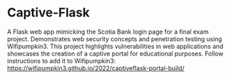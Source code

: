 # Captive-Flask
A Flask web app mimicking the Scotia Bank login page for a final exam project. Demonstrates web security concepts and penetration testing using Wifipumpkin3. This project highlights vulnerabilities in web applications and showcases the creation of a captive portal for educational purposes.
Follow instructions to add it to Wifipumpkin3: https://wifipumpkin3.github.io/2022/captiveflask-portal-build/
